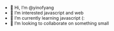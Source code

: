 - 👋 Hi, I’m @yinofyang
- 👀 I’m interested javascript and web
- 🌱 I’m currently learning javascript (:
- 💞️ I’m looking to collaborate on something small

